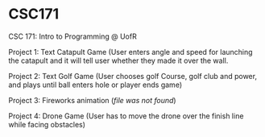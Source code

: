 # CSC171
CSC 171: Intro to Programming @ UofR


Project 1: Text Catapult Game (User enters angle and speed for launching the catapult and it will tell user whether they made it over the wall.

Project 2: Text Golf Game (User chooses golf Course, golf club and power, and plays until ball enters hole or player ends game)

Project 3: Fireworks animation (*file was not found*)

Project 4: Drone Game (User has to move the drone over the finish line while facing obstacles)

